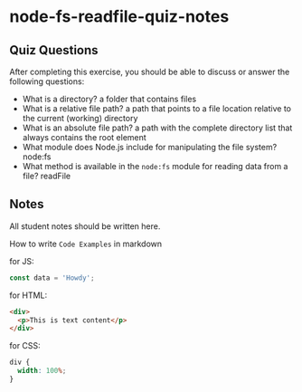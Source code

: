 # node-fs-readfile-quiz-notes

## Quiz Questions

After completing this exercise, you should be able to discuss or answer the following questions:

- What is a directory?
  a folder that contains files
- What is a relative file path?
  a path that points to a file location relative to the current (working) directory
- What is an absolute file path?
  a path with the complete directory list that always contains the root element
- What module does Node.js include for manipulating the file system?
  node:fs
- What method is available in the `node:fs` module for reading data from a file?
  readFile

## Notes

All student notes should be written here.

How to write `Code Examples` in markdown

for JS:

```javascript
const data = 'Howdy';
```

for HTML:

```html
<div>
  <p>This is text content</p>
</div>
```

for CSS:

```css
div {
  width: 100%;
}
```
